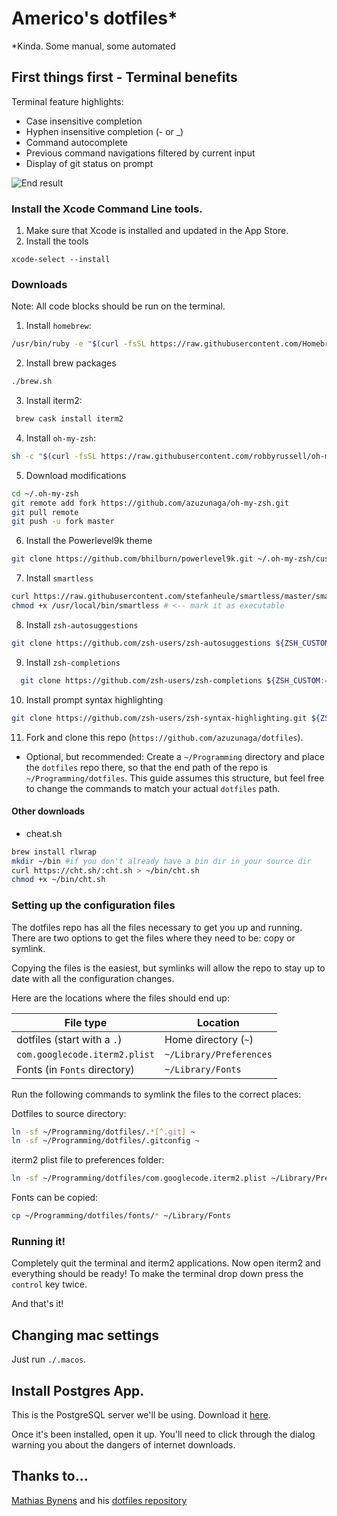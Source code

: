 # Americo's dotfiles\*

\*Kinda. Some manual, some automated

## First things first - Terminal benefits

Terminal feature highlights:

- Case insensitive completion
- Hyphen insensitive completion (- or \_)
- Command autocomplete
- Previous command navigations filtered by current input
- Display of git status on prompt

![End result](https://github.com/azuzunaga/dotfiles/blob/master/images/end_result.gif)

### Install the Xcode Command Line tools.

1. Make sure that Xcode is installed and updated in the App Store.
2. Install the tools

```
xcode-select --install
```

### Downloads

Note: All code blocks should be run on the terminal.

1. Install `homebrew`:

```bash
/usr/bin/ruby -e "$(curl -fsSL https://raw.githubusercontent.com/Homebrew/install/master/install)"
```

2. Install brew packages

```bash
./brew.sh
```

3. Install iterm2:

```bash
 brew cask install iterm2
```

4. Install `oh-my-zsh`:

```bash
sh -c "$(curl -fsSL https://raw.githubusercontent.com/robbyrussell/oh-my-zsh/master/tools/install.sh)"
```

5. Download modifications

```bash
cd ~/.oh-my-zsh
git remote add fork https://github.com/azuzunaga/oh-my-zsh.git
git pull remote
git push -u fork master
```

6. Install the Powerlevel9k theme

```bash
git clone https://github.com/bhilburn/powerlevel9k.git ~/.oh-my-zsh/custom/themes/powerlevel9k
```

7. Install `smartless`

```bash
curl https://raw.githubusercontent.com/stefanheule/smartless/master/smartless -o /usr/local/bin/smartless
chmod +x /usr/local/bin/smartless # <-- mark it as executable
```

8. Install `zsh-autosuggestions`

```bash
git clone https://github.com/zsh-users/zsh-autosuggestions ${ZSH_CUSTOM:-~/.oh-my-zsh/custom}/plugins/zsh-autosuggestions
```

9. Install `zsh-completions`

```bash
  git clone https://github.com/zsh-users/zsh-completions ${ZSH_CUSTOM:=~/.oh-my-zsh/custom}/plugins/zsh-completions
```

10. Install prompt syntax highlighting

```bash
git clone https://github.com/zsh-users/zsh-syntax-highlighting.git ${ZSH_CUSTOM:-~/.oh-my-zsh/custom}/plugins/zsh-syntax-highlighting
```

11. Fork and clone this repo (`https://github.com/azuzunaga/dotfiles`).

- Optional, but recommended: Create a `~/Programming` directory and place the `dotfiles` repo there, so that the end path of the repo is `~/Programming/dotfiles`. This guide assumes this structure, but feel free to change the commands to match your actual `dotfiles` path.

#### Other downloads

- cheat.sh

```bash
brew install rlwrap
mkdir ~/bin #if you don't already have a bin dir in your source dir
curl https://cht.sh/:cht.sh > ~/bin/cht.sh
chmod +x ~/bin/cht.sh
```

### Setting up the configuration files

The dotfiles repo has all the files necessary to get you up and running. There are two options to get the files where they need to be: copy or symlink.

Copying the files is the easiest, but symlinks will allow the repo to stay up to date with all the configuration changes.

Here are the locations where the files should end up:

| File type                     | Location                |
| ----------------------------- | ----------------------- |
| dotfiles (start with a `.`)   | Home directory (`~`)    |
| `com.googlecode.iterm2.plist` | `~/Library/Preferences` |
| Fonts (in `Fonts` directory)  | `~/Library/Fonts`       |

Run the following commands to symlink the files to the correct places:

Dotfiles to source directory:

```bash
ln -sf ~/Programming/dotfiles/.*[^.git] ~
ln -sf ~/Programming/dotfiles/.gitconfig ~
```

iterm2 plist file to preferences folder:

```bash
ln -sf ~/Programming/dotfiles/com.googlecode.iterm2.plist ~/Library/Preferences/
```

Fonts can be copied:

```bash
cp ~/Programming/dotfiles/fonts/* ~/Library/Fonts
```

### Running it!

Completely quit the terminal and iterm2 applications. Now open iterm2 and everything should be ready! To make the terminal drop down press the `control` key twice.

And that's it!

## Changing mac settings

Just run `./.macos`.

## Install Postgres App.

This is the PostgreSQL server we'll be using. Download it
[here](http://postgresapp.com/).

Once it's been installed, open it up. You'll need to click through the
dialog warning you about the dangers of internet downloads.

## Thanks to...

[Mathias Bynens](https://mathiasbynens.be/) and his [dotfiles repository](https://github.com/mathiasbynens/dotfiles)
